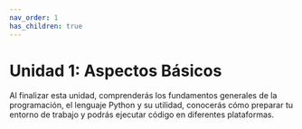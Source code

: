 ```yaml
---
nav_order: 1
has_children: true
---
```


# Unidad 1: Aspectos Básicos

Al finalizar esta unidad, comprenderás los fundamentos generales de la programación, el lenguaje Python y su utilidad, conocerás cómo preparar tu entorno de trabajo y podrás ejecutar código en diferentes plataformas.
